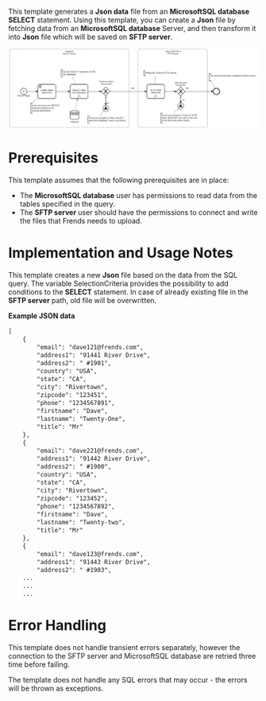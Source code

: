 This template generates a **Json data** file from an **MicrosoftSQL database** **SELECT** statement. 
Using this template, you can create a **Json** file by fetching data from an **MicrosoftSQL database** Server, and then transform it into **Json** file which will be saved on **SFTP server**.

![Template](assets/MicrosoftSQL_Database_SELECT_to_JSON_file_with_SFTP_Upload.svg)

# Prerequisites

This template assumes that the following prerequisites are in place:

- The **MicrosoftSQL database** user has permissions to read data from the tables specified in the query.
- The **SFTP server** user should have the permissions to connect and write the files that Frends needs to upload.


# Implementation and Usage Notes

This template creates a new **Json** file based on the data from the SQL query. 
The variable SelectionCriteria provides the possibility to add conditions to the **SELECT** statement.
In case of already existing file in the **SFTP server** path, old file will be overwritten.

**Example JSON data**

```
[
	{
		"email": "dave121@frends.com",
		"address1": "91441 River Drive",
		"address2": " #1901",
		"country": "USA",
		"state": "CA",
		"city": "Rivertown",
		"zipcode": "123451",
		"phone": "1234567891",
		"firstname": "Dave",
		"lastname": "Twenty-One",
		"title": "Mr"
	},
	{
		"email": "dave221@frends.com",
		"address1": "91442 River Drive",
		"address2": " #1900",
		"country": "USA",
		"state": "CA",
		"city": "Rivertown",
		"zipcode": "123452",
		"phone": "1234567892",
		"firstname": "Dave",
		"lastname": "Twenty-two",
		"title": "Mr"
	},
	{
		"email": "dave123@frends.com",
		"address1": "91443 River Drive",
		"address2": " #1903",
	...
	...
	...
```

# Error Handling

This template does not handle transient errors separately, however the connection to the SFTP server and MicrosoftSQL database are retried three time before failing.

The template does not handle any SQL errors that may occur - the errors will be thrown as exceptions.
